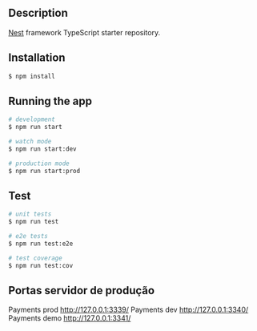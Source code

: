 ## Description

[Nest](https://github.com/nestjs/nest) framework TypeScript starter repository.

## Installation

```bash
$ npm install
```

## Running the app

```bash
# development
$ npm run start

# watch mode
$ npm run start:dev

# production mode
$ npm run start:prod
```

## Test

```bash
# unit tests
$ npm run test

# e2e tests
$ npm run test:e2e

# test coverage
$ npm run test:cov
```

## Portas servidor de produção

Payments prod http://127.0.0.1:3339/
Payments dev http://127.0.0.1:3340/
Payments demo http://127.0.0.1:3341/
